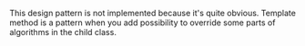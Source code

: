 This design pattern is not implemented because it's quite obvious. Template method is a pattern when you add possibility to override some parts of algorithms in the child class.
